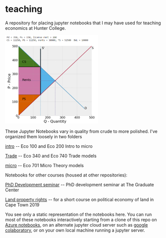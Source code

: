 # teaching

A repository for placing jupyter notebooks that I may have used for teaching economics at Hunter College. 

<img src="rent-diagram.png" width="300"/>

These Jupyter Notebooks vary in quality from crude to more polished. I've organized them loosely in two folders

[intro](intro)  -- Eco 100 and Eco 200 Intro to micro

[Trade](trade)  -- Eco 340 and Eco 740 Trade models

[micro](micro)  -- Eco 701 Micro Theory models


Notebooks for other courses (housed at other repositories):

[PhD Development seminar](https://dev-ii-seminar.readthedocs.io/en/latest/index.html)  -- PhD development seminar at The Graduate Center

[Land property rights](https://github.com/jhconning/land_uct_2019)  -- for a short course on political economy of land in Cape Town 2019

You see only a static representation of the notebooks here.  You can run most of these notebooks interactively starting from a clone of this repo on [Azure notebooks](https://notebooks.azure.com/jhconning/projects/econ-teach/tree/intro), on an alternate jupyter cloud server such as [google colaboratory](https://colab.research.google.com/notebooks/welcome.ipynb), or on your own local machine running a jupyter server.
